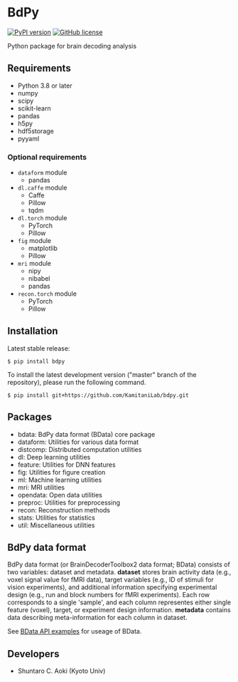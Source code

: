 # BdPy

[![PyPI version](https://badge.fury.io/py/bdpy.svg)](https://badge.fury.io/py/bdpy)
[![GitHub license](https://img.shields.io/github/license/KamitaniLab/bdpy)](https://github.com/KamitaniLab/bdpy/blob/master/LICENSE)

Python package for brain decoding analysis

## Requirements

- Python 3.8 or later
- numpy
- scipy
- scikit-learn
- pandas
- h5py
- hdf5storage
- pyyaml

### Optional requirements

- `dataform` module
    - pandas
- `dl.caffe` module
    - Caffe
    - Pillow
    - tqdm
- `dl.torch` module
    - PyTorch
    - Pillow
- `fig` module
    - matplotlib
    - Pillow
- `mri` module
    - nipy
    - nibabel
    - pandas
- `recon.torch` module
    - PyTorch
    - Pillow

## Installation

Latest stable release:

``` shell
$ pip install bdpy
```

To install the latest development version ("master" branch of the repository), please run the following command.

```shell
$ pip install git+https://github.com/KamitaniLab/bdpy.git
```

## Packages

- bdata: BdPy data format (BData) core package
- dataform: Utilities for various data format
- distcomp: Distributed computation utilities
- dl: Deep learning utilities
- feature: Utilities for DNN features
- fig: Utilities for figure creation
- ml: Machine learning utilities
- mri: MRI utilities
- opendata: Open data utilities
- preproc: Utilities for preprocessing
- recon: Reconstruction methods
- stats: Utilities for statistics
- util: Miscellaneous utilities

## BdPy data format

BdPy data format (or BrainDecoderToolbox2 data format; BData) consists of two variables: dataset and metadata. **dataset** stores brain activity data (e.g., voxel signal value for fMRI data), target variables (e.g., ID of stimuli for vision experiments), and additional information specifying experimental design (e.g., run and block numbers for fMRI experiments). Each row corresponds to a single 'sample', and each column representes either single feature (voxel), target, or experiment design information. **metadata** contains data describing meta-information for each column in dataset.

See [BData API examples](https://github.com/KamitaniLab/bdpy/blob/main/docs/bdata_api_examples.md) for useage of BData.

## Developers

- Shuntaro C. Aoki (Kyoto Univ)
